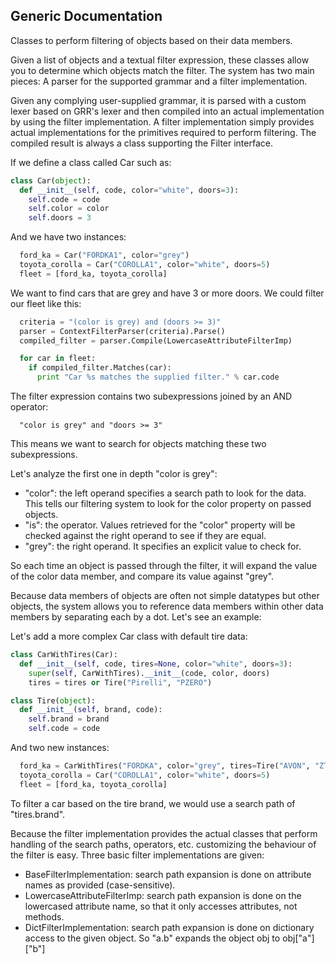 ## Generic Documentation

Classes to perform filtering of objects based on their data members.

Given a list of objects and a textual filter expression, these classes allow
you to determine which objects match the filter. The system has two main
pieces: A parser for the supported grammar and a filter implementation.

Given any complying user-supplied grammar, it is parsed with a custom lexer
based on GRR's lexer and then compiled into an actual implementation by using
the filter implementation. A filter implementation simply provides actual
implementations for the primitives required to perform filtering. The compiled
result is always a class supporting the Filter interface.

If we define a class called Car such as:

```python
class Car(object):
  def __init__(self, code, color="white", doors=3):
    self.code = code
    self.color = color
    self.doors = 3
```

And we have two instances:

```python
  ford_ka = Car("FORDKA1", color="grey")
  toyota_corolla = Car("COROLLA1", color="white", doors=5)
  fleet = [ford_ka, toyota_corolla]
```

We want to find cars that are grey and have 3 or more doors. We could filter
our fleet like this:

```python
  criteria = "(color is grey) and (doors >= 3)"
  parser = ContextFilterParser(criteria).Parse()
  compiled_filter = parser.Compile(LowercaseAttributeFilterImp)

  for car in fleet:
    if compiled_filter.Matches(car):
      print "Car %s matches the supplied filter." % car.code
```

The filter expression contains two subexpressions joined by an AND operator:

```
  "color is grey" and "doors >= 3"
```

This means we want to search for objects matching these two subexpressions.

Let's analyze the first one in depth "color is grey":
+ "color": the left operand specifies a search path to look for the data. This tells our filtering system to look for the color property on passed objects.
+ "is": the operator. Values retrieved for the "color" property will be checked against the right operand to see if they are equal.
+ "grey": the right operand. It specifies an explicit value to check for.

So each time an object is passed through the filter, it will expand the value
of the color data member, and compare its value against "grey".

Because data members of objects are often not simple datatypes but other
objects, the system allows you to reference data members within other data
members by separating each by a dot. Let's see an example:

Let's add a more complex Car class with default tire data:

```python
class CarWithTires(Car):
  def __init__(self, code, tires=None, color="white", doors=3):
    super(self, CarWithTires).__init__(code, color, doors)
    tires = tires or Tire("Pirelli", "PZERO")

class Tire(object):
  def __init__(self, brand, code):
    self.brand = brand
    self.code = code
```

And two new instances:
```python
  ford_ka = CarWithTires("FORDKA", color="grey", tires=Tire("AVON", "ZT5"))
  toyota_corolla = Car("COROLLA1", color="white", doors=5)
  fleet = [ford_ka, toyota_corolla]
```

To filter a car based on the tire brand, we would use a search path of
"tires.brand".

Because the filter implementation provides the actual classes that perform
handling of the search paths, operators, etc. customizing the behaviour of the
filter is easy. Three basic filter implementations are given:

+ BaseFilterImplementation: search path expansion is done on attribute names as provided (case-sensitive).
+ LowercaseAttributeFilterImp: search path expansion is done on the lowercased attribute name, so that it only accesses attributes, not methods.
+ DictFilterImplementation: search path expansion is done on dictionary access to the given object. So "a.b" expands the object obj to obj["a"]["b"]
